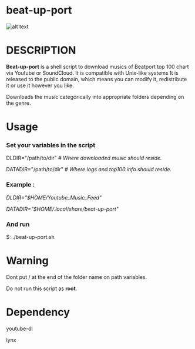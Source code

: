 # beat-up-port

![alt text](https://i.imgur.com/sWsVRVr.png "Beat-up-port Logo")

# DESCRIPTION
**Beat-up-port** is a shell script to download musics of Beatport top 100 chart via Youtube or SoundCloud. It is compatible with Unix-like systems It is released to the public domain, which means you can modify it, redistribute it or use it however you like.

Downloads the music categorically into appropriate folders depending on the genre.

# Usage
### Set your variables in the script
DLDIR="/path/to/dir"       _# Where  downloaded music should reside._      

DATADIR="/path/to/dir"     _# Where logs and top100 info should reside._

### Example :
_DLDIR="$HOME/Youtube_Music_Feed"_

_DATADIR="$HOME/.local/share/beat-up-port"_

### And run
$: ./beat-up-port.sh

# Warning
Dont put / at the end of the folder name on path variables.

Do not run this script as **root**.

# Dependency
youtube-dl

lynx
